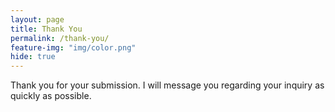 ```yaml
---
layout: page
title: Thank You
permalink: /thank-you/
feature-img: "img/color.png"
hide: true
---
```


Thank you for your submission. I will message you regarding your inquiry as quickly as possible.
